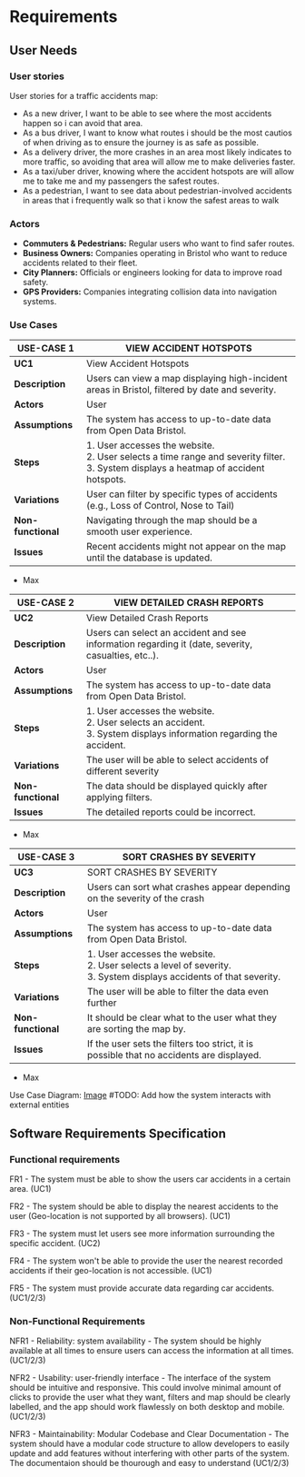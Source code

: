 # Requirements

## User Needs

### User stories
User stories for a traffic accidents map:
- As a new driver, I want to be able to see where the most accidents happen so i can avoid that area.
- As a bus driver, I want to know what routes i should be the most cautios of when driving as to ensure the journey is as safe as possible.
- As a delivery driver, the more crashes in an area most likely indicates to more traffic, so avoiding that area will allow me to make deliveries faster.
- As a taxi/uber driver, knowing where the accident hotspots are will allow me to take me and my passengers the safest routes.
- As a pedestrian, I want to see data about pedestrian-involved accidents in areas that i frequently walk so that i know the safest areas to walk

### Actors
- **Commuters & Pedestrians:** Regular users who want to find safer routes.
- **Business Owners:** Companies operating in Bristol who want to reduce accidents related to their fleet.
- **City Planners:** Officials or engineers looking for data to improve road safety.
- **GPS Providers:** Companies integrating collision data into navigation systems.

### Use Cases

| USE-CASE 1 | VIEW ACCIDENT HOTSPOTS | 
| -------------------------------------- | ------------------- |
| **UC1** | View Accident Hotspots |
| **Description** | Users can view a map displaying high-incident areas in Bristol, filtered by date and severity. |
| **Actors** | User |
| **Assumptions** | The system has access to up-to-date data from Open Data Bristol.</td></tr>
| **Steps** | 1. User accesses the website. <br>2. User selects a time range and severity filter. <br>3. System displays a heatmap of accident hotspots. |
| **Variations** | User can filter by specific types of accidents (e.g., Loss of Control, Nose to Tail)
| **Non-functional** | Navigating through the map should be a smooth user experience. |
| **Issues** | Recent accidents might not appear on the map until the database is updated. |
- Max

| USE-CASE 2 | VIEW DETAILED CRASH REPORTS | 
| -------------------------------------- | ------------------- |
| **UC2** | View Detailed Crash Reports |
| **Description** | Users can select an accident and see information regarding it (date, severity, casualties, etc..). |
| **Actors** | User |
| **Assumptions** | The system has access to up-to-date data from Open Data Bristol.</td></tr>
| **Steps** | 1. User accesses the website. <br>2. User selects an accident. <br>3. System displays information regarding the accident. |
| **Variations** | The user will be able to select accidents of different severity |
| **Non-functional** | The data should be displayed quickly after applying filters. |
| **Issues** | The detailed reports could be incorrect. | 
- Max

| USE-CASE 3 | SORT CRASHES BY SEVERITY | 
| -------------------------------------- | ------------------- |
| **UC3** | SORT CRASHES BY SEVERITY |
| **Description** | Users can sort what crashes appear depending on the severity of the crash |
| **Actors** | User |
| **Assumptions** | The system has access to up-to-date data from Open Data Bristol.</td></tr>
| **Steps** | 1. User accesses the website. <br>2. User selects a level of severity. <br>3. System displays accidents of that severity. |
| **Variations** | The user will be able to filter the data even further  |
| **Non-functional** | It should be clear what to the user what they are sorting the map by. |
| **Issues** | If the user sets the filters too strict, it is possible that no accidents are displayed. | 
- Max

Use Case Diagram: [Image](images/UseCase.png)
#TODO: Add how the system interacts with external entities

## Software Requirements Specification
### Functional requirements
FR1 - The system must be able to show the users car accidents in a certain area. (UC1)

FR2 - The system should be able to display the nearest accidents to the user (Geo-location is not supported by all browsers). (UC1)

FR3 - The system must let users see more information surrounding the specific accident. (UC2)

FR4 - The system won't be able to provide the user the nearest recorded accidents if their geo-location is not accessible. (UC1)

FR5 - The system must provide accurate data regarding car accidents. (UC1/2/3)


### Non-Functional Requirements
NFR1 - Reliability: system availability - The system should be highly available at all times to ensure users can access the information at all times. (UC1/2/3)

NFR2 - Usability: user-friendly interface - The interface of the system should be intuitive and responsive. This could involve minimal amount of clicks to provide the user what they want, filters and map should be clearly labelled, and the app should work flawlessly on both desktop and mobile. (UC1/2/3)

NFR3 - Maintainability: Modular Codebase and Clear Documentation - The system should have a modular code structure to allow developers to easily update and add features without interfering with other parts of the system. The documentaion should be thourough and easy to understand (UC1/2/3)
